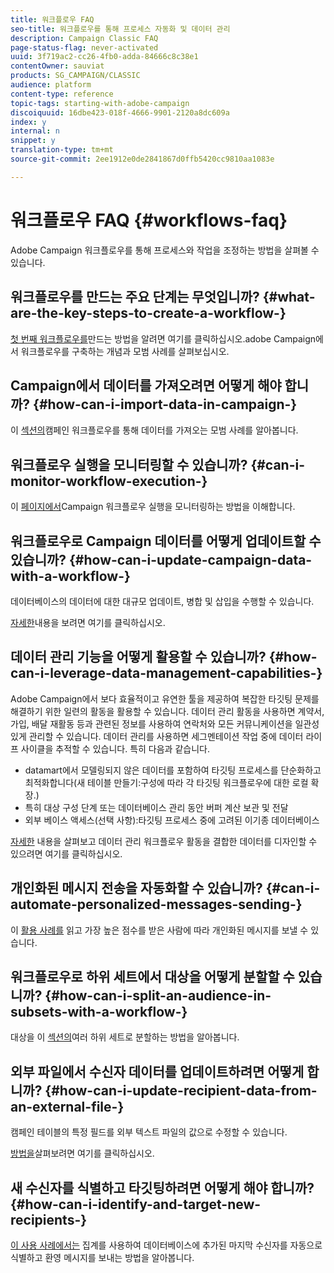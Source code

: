 ```yaml
---
title: 워크플로우 FAQ
seo-title: 워크플로우를 통해 프로세스 자동화 및 데이터 관리
description: Campaign Classic FAQ
page-status-flag: never-activated
uuid: 3f719ac2-cc26-4fb0-adda-84666c8c38e1
contentOwner: sauviat
products: SG_CAMPAIGN/CLASSIC
audience: platform
content-type: reference
topic-tags: starting-with-adobe-campaign
discoiquuid: 16dbe423-018f-4666-9901-2120a8dc609a
index: y
internal: n
snippet: y
translation-type: tm+mt
source-git-commit: 2ee1912e0de2841867d0ffb5420cc9810aa1083e

---
```



# 워크플로우 FAQ {#workflows-faq}

Adobe Campaign 워크플로우를 통해 프로세스와 작업을 조정하는 방법을 살펴볼 수 있습니다.

## 워크플로우를 만드는 주요 단계는 무엇입니까? {#what-are-the-key-steps-to-create-a-workflow-}

[첫 번째 워크플로우를](../../workflow/using/building-a-workflow.md)만드는 방법을 알려면 여기를 클릭하십시오.adobe Campaign에서 워크플로우를 구축하는 개념과 모범 사례를 살펴보십시오.

## Campaign에서 데이터를 가져오려면 어떻게 해야 합니까? {#how-can-i-import-data-in-campaign-}

이 [섹션의](../../workflow/using/importing-data.md)캠페인 워크플로우를 통해 데이터를 가져오는 모범 사례를 알아봅니다.

## 워크플로우 실행을 모니터링할 수 있습니까? {#can-i-monitor-workflow-execution-}

이 [페이지에서](../../workflow/using/executing-a-workflow.md)Campaign 워크플로우 실행을 모니터링하는 방법을 이해합니다.

## 워크플로우로 Campaign 데이터를 어떻게 업데이트할 수 있습니까? {#how-can-i-update-campaign-data-with-a-workflow-}

데이터베이스의 데이터에 대한 대규모 업데이트, 병합 및 삽입을 수행할 수 있습니다.

[자세한](../../workflow/using/update-data.md)내용을 보려면 여기를 클릭하십시오.

## 데이터 관리 기능을 어떻게 활용할 수 있습니까? {#how-can-i-leverage-data-management-capabilities-}

Adobe Campaign에서 보다 효율적이고 유연한 툴을 제공하여 복잡한 타깃팅 문제를 해결하기 위한 일련의 활동을 활용할 수 있습니다. 데이터 관리 활동을 사용하면 계약서, 가입, 배달 재활동 등과 관련된 정보를 사용하여 연락처와 모든 커뮤니케이션을 일관성 있게 관리할 수 있습니다. 데이터 관리를 사용하면 세그멘테이션 작업 중에 데이터 라이프 사이클을 추적할 수 있습니다. 특히 다음과 같습니다.

* datamart에서 모델링되지 않은 데이터를 포함하여 타깃팅 프로세스를 단순화하고 최적화합니다(새 테이블 만들기:구성에 따라 각 타깃팅 워크플로우에 대한 로컬 확장.)
* 특히 대상 구성 단계 또는 데이터베이스 관리 동안 버퍼 계산 보관 및 전달
* 외부 베이스 액세스(선택 사항):타깃팅 프로세스 중에 고려된 이기종 데이터베이스

[자세한](../../workflow/using/targeting-data.md#data-management) 내용을 살펴보고 데이터 관리 워크플로우 활동을 결합한 데이터를 디자인할 수 있으려면 여기를 클릭하십시오.

## 개인화된 메시지 전송을 자동화할 수 있습니까? {#can-i-automate-personalized-messages-sending-}

이 [활용 사례를](../../workflow/using/enriching-data.md) 읽고 가장 높은 점수를 받은 사람에 따라 개인화된 메시지를 보낼 수 있습니다.

## 워크플로우로 하위 세트에서 대상을 어떻게 분할할 수 있습니까? {#how-can-i-split-an-audience-in-subsets-with-a-workflow-}

대상을 이 [섹션의](../../workflow/using/split.md)여러 하위 세트로 분할하는 방법을 알아봅니다.

## 외부 파일에서 수신자 데이터를 업데이트하려면 어떻게 합니까? {#how-can-i-update-recipient-data-from-an-external-file-}

캠페인 테이블의 특정 필드를 외부 텍스트 파일의 값으로 수정할 수 있습니다.

[방법을](../../platform/using/importing-data.md#example--enrich-the-values-with-those-of-an-external-file)살펴보려면 여기를 클릭하십시오.

## 새 수신자를 식별하고 타깃팅하려면 어떻게 해야 합니까? {#how-can-i-identify-and-target-new-recipients-}

[이 사용 사례에서는](../../workflow/using/using-aggregates.md) 집계를 사용하여 데이터베이스에 추가된 마지막 수신자를 자동으로 식별하고 환영 메시지를 보내는 방법을 알아봅니다.
